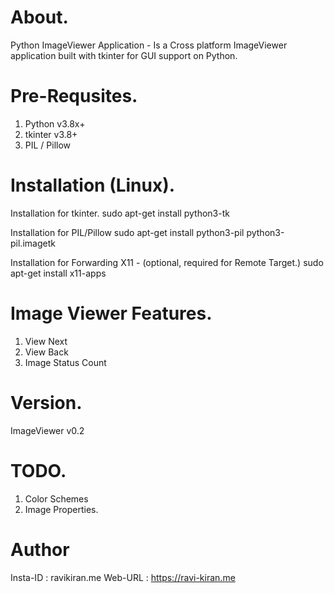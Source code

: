 # About.
Python ImageViewer Application - Is a Cross platform ImageViewer application built with tkinter for GUI support on Python. 

# Pre-Requsites.
1. Python v3.8x+
2. tkinter v3.8+ 
3. PIL / Pillow

# Installation (Linux). 
Installation for tkinter. 
	sudo apt-get install python3-tk 

Installation for PIL/Pillow
	sudo apt-get install python3-pil python3-pil.imagetk

Installation for Forwarding X11 - (optional, required for Remote Target.)
	sudo apt-get install x11-apps

# Image Viewer Features.
1. View Next
2. View Back
3. Image Status Count

# Version.
ImageViewer v0.2

# TODO.
1. Color Schemes
2. Image Properties.

# Author
Insta-ID : ravikiran.me
Web-URL	 : https://ravi-kiran.me
